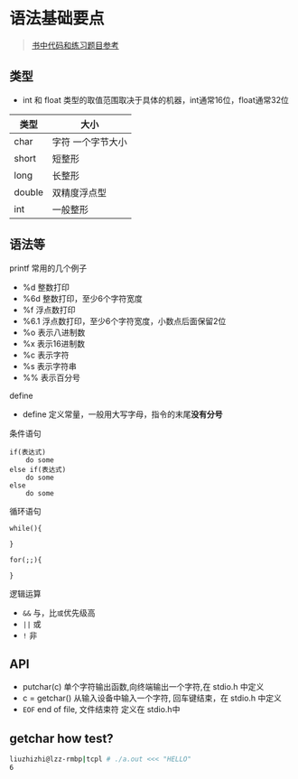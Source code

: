 语法基础要点
==========

> [书中代码和练习题目参考](http://www.learntosolveit.com/cprogramming/)

## 类型

* int 和 float 类型的取值范围取决于具体的机器，int通常16位，float通常32位

| 类型 | 大小 |
|-----|-----|
| char | 字符  一个字节大小|
|short | 短整形 |
|long | 长整形 |
|double | 双精度浮点型|
|int| 一般整形 |


## 语法等


printf 常用的几个例子

* %d 整数打印
* %6d 整数打印，至少6个字符宽度
* %f 浮点数打印
* %6.1 浮点数打印，至少6个字符宽度，小数点后面保留2位
* %o 表示八进制数
* %x 表示16进制数
* %c 表示字符
* %s 表示字符串
* %% 表示百分号

define

* define 定义常量，一般用大写字母，指令的末尾**没有分号**


条件语句

```
if(表达式)
	do some
else if(表达式)
	do some
else
	do some
```

循环语句

```
while(){

}

for(;;){

}
```


逻辑运算

* `&&` 与，比`或`优先级高
* `||` 或
* `!`  非



## API

* putchar(c) 单个字符输出函数,向终端输出一个字符,在 stdio.h 中定义
* c = getchar() 从输入设备中输入一个字符, 回车键结束，在 stdio.h 中定义
* `EOF` end of file, 文件结束符 定义在 stdio.h中


## getchar how test?

```bash
liuzhizhi@lzz-rmbp|tcpl # ./a.out <<< "HELLO"
6
```

